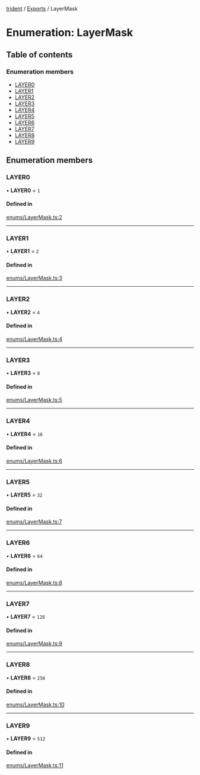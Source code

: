 [trident](../README.md) / [Exports](../modules.md) / LayerMask

# Enumeration: LayerMask

## Table of contents

### Enumeration members

- [LAYER0](LayerMask.md#layer0)
- [LAYER1](LayerMask.md#layer1)
- [LAYER2](LayerMask.md#layer2)
- [LAYER3](LayerMask.md#layer3)
- [LAYER4](LayerMask.md#layer4)
- [LAYER5](LayerMask.md#layer5)
- [LAYER6](LayerMask.md#layer6)
- [LAYER7](LayerMask.md#layer7)
- [LAYER8](LayerMask.md#layer8)
- [LAYER9](LayerMask.md#layer9)

## Enumeration members

### LAYER0

• **LAYER0** = `1`

#### Defined in

[enums/LayerMask.ts:2](https://github.com/AIFanatic/Trident/blob/3ffcf38/src/enums/LayerMask.ts#L2)

___

### LAYER1

• **LAYER1** = `2`

#### Defined in

[enums/LayerMask.ts:3](https://github.com/AIFanatic/Trident/blob/3ffcf38/src/enums/LayerMask.ts#L3)

___

### LAYER2

• **LAYER2** = `4`

#### Defined in

[enums/LayerMask.ts:4](https://github.com/AIFanatic/Trident/blob/3ffcf38/src/enums/LayerMask.ts#L4)

___

### LAYER3

• **LAYER3** = `8`

#### Defined in

[enums/LayerMask.ts:5](https://github.com/AIFanatic/Trident/blob/3ffcf38/src/enums/LayerMask.ts#L5)

___

### LAYER4

• **LAYER4** = `16`

#### Defined in

[enums/LayerMask.ts:6](https://github.com/AIFanatic/Trident/blob/3ffcf38/src/enums/LayerMask.ts#L6)

___

### LAYER5

• **LAYER5** = `32`

#### Defined in

[enums/LayerMask.ts:7](https://github.com/AIFanatic/Trident/blob/3ffcf38/src/enums/LayerMask.ts#L7)

___

### LAYER6

• **LAYER6** = `64`

#### Defined in

[enums/LayerMask.ts:8](https://github.com/AIFanatic/Trident/blob/3ffcf38/src/enums/LayerMask.ts#L8)

___

### LAYER7

• **LAYER7** = `128`

#### Defined in

[enums/LayerMask.ts:9](https://github.com/AIFanatic/Trident/blob/3ffcf38/src/enums/LayerMask.ts#L9)

___

### LAYER8

• **LAYER8** = `256`

#### Defined in

[enums/LayerMask.ts:10](https://github.com/AIFanatic/Trident/blob/3ffcf38/src/enums/LayerMask.ts#L10)

___

### LAYER9

• **LAYER9** = `512`

#### Defined in

[enums/LayerMask.ts:11](https://github.com/AIFanatic/Trident/blob/3ffcf38/src/enums/LayerMask.ts#L11)
